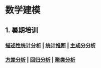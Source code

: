 # 数学建模

## 1. 暑期培训

### <a href="/描述性统计分析.ppt">描述性统计分析</a> | <a href="/统计推断.ppt">统计推断</a> | <a href="/主成分分析.ppt">主成分分析</a>

### <a href="/方差分析.ppt">方差分析</a> | <a href="/回归分析.ppt">回归分析</a> | <a href="聚类分析.ppt">聚类分析</a>
